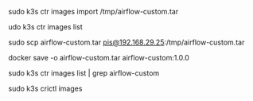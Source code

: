 sudo k3s ctr images import /tmp/airflow-custom.tar

udo k3s ctr images list

sudo scp airflow-custom.tar pis@192.168.29.25:/tmp/airflow-custom.tar

docker save -o airflow-custom.tar airflow-custom:1.0.0

sudo k3s ctr images list | grep airflow-custom

sudo k3s crictl images
